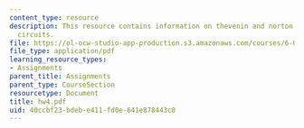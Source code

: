 ```yaml
---
content_type: resource
description: This resource contains information on thevenin and norton equivalent
  circuits.
file: https://ol-ocw-studio-app-production.s3.amazonaws.com/courses/6-071j-introduction-to-electronics-signals-and-measurement-spring-2006/40ccbf23bdebe411fd0e641e878443c0_hw4.pdf
file_type: application/pdf
learning_resource_types:
- Assignments
parent_title: Assignments
parent_type: CourseSection
resourcetype: Document
title: hw4.pdf
uid: 40ccbf23-bdeb-e411-fd0e-641e878443c0
---
```

